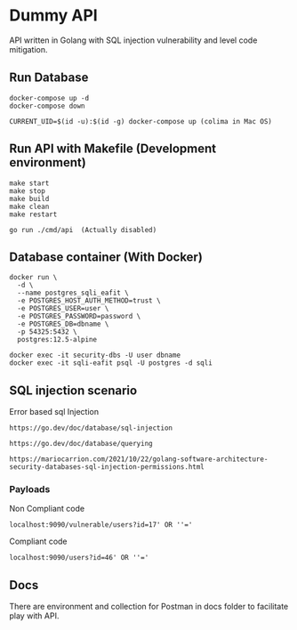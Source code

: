 # Dummy API  
    
API written in Golang with SQL injection vulnerability and level code mitigation.

## Run Database

    docker-compose up -d
    docker-compose down

    CURRENT_UID=$(id -u):$(id -g) docker-compose up (colima in Mac OS) 

## Run API with Makefile (Development environment)

    make start
    make stop
    make build
    make clean
    make restart

    go run ./cmd/api  (Actually disabled)


## Database container (With Docker)

```
docker run \
  -d \
  --name postgres_sqli_eafit \
  -e POSTGRES_HOST_AUTH_METHOD=trust \
  -e POSTGRES_USER=user \
  -e POSTGRES_PASSWORD=password \
  -e POSTGRES_DB=dbname \
  -p 54325:5432 \
  postgres:12.5-alpine
```
    docker exec -it security-dbs -U user dbname
    docker exec -it sqli-eafit psql -U postgres -d sqli


## SQL injection scenario


Error based sql Injection

    https://go.dev/doc/database/sql-injection

    https://go.dev/doc/database/querying

    https://mariocarrion.com/2021/10/22/golang-software-architecture-security-databases-sql-injection-permissions.html


### Payloads

Non Compliant code

    localhost:9090/vulnerable/users?id=17' OR ''='

Compliant code

    localhost:9090/users?id=46' OR ''='


## Docs

There are environment and collection for Postman in docs folder to facilitate play with API.



















